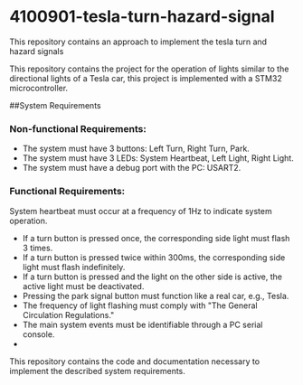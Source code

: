 # 4100901-tesla-turn-hazard-signal
This repository contains an approach to implement the tesla turn and hazard signals

This repository contains the project for the operation of lights similar to the directional lights of a Tesla car, this project is implemented with a STM32 microcontroller.

##System Requirements

### Non-functional Requirements:

*  The system must have 3 buttons: Left Turn, Right Turn, Park.
*  The system must have 3 LEDs: System Heartbeat, Left Light, Right Light.
*  The system must have a debug port with the PC: USART2.

### Functional Requirements:

System heartbeat must occur at a frequency of 1Hz to indicate system operation.
*  If a turn button is pressed once, the corresponding side light must flash 3 times.
*  If a turn button is pressed twice within 300ms, the corresponding side light must flash indefinitely.
*  If a turn button is pressed and the light on the other side is active, the active light must be deactivated.
*  Pressing the park signal button must function like a real car, e.g., Tesla.
*  The frequency of light flashing must comply with "The General Circulation Regulations."
*  The main system events must be identifiable through a PC serial console.
*  
This repository contains the code and documentation necessary to implement the described system requirements.
